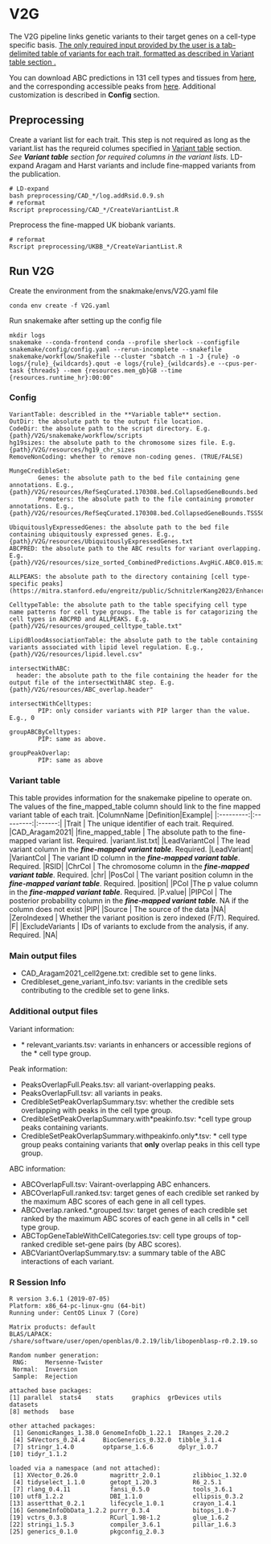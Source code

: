 # V2G
The V2G pipeline links genetic variants to their target genes on a cell-type specific basis. <ins>The only required input provided by the user is a tab-delimited table of variants for each trait, formatted as described in [Variant table](https://github.com/EngreitzLab/V2G/blob/main/README.md#variant-table) section <ins>.

You can download ABC predictions in 131 cell types and tissues from [here](https://www.engreitzlab.org/resources), and the corresponding accessible peaks from [here](https://mitra.stanford.edu/engreitz/public/SchnitzlerKang2023/EnhancerList.minus150). Additional customization is described in **Config** section.

## Preprocessing 
Create a variant list for each trait.  This step is not required as long as the variant.list has the requreid columes specified in  [Variant table]( https://github.com/EngreitzLab/V2G/blob/main/README.md#variant-table) section.  
*See **Variant table** section for required columns in the variant lists.*
LD-expand Aragam and Harst variants and include fine-mapped variants from the publication.
```
# LD-expand
bash preprocessing/CAD_*/log.addRsid.0.9.sh
# reformat
Rscript preprocessing/CAD_*/CreateVariantList.R
```
Preprocess the fine-mapped UK biobank variants.
```
# reformat
Rscript preprocessing/UKBB_*/CreateVariantList.R
```

## Run V2G
Create the environment from the snakmake/envs/V2G.yaml file
```
conda env create -f V2G.yaml
```
Run snakemake after setting up the config file
```
mkdir logs
snakemake --conda-frontend conda --profile sherlock --configfile snakemake/config/config.yaml --rerun-incomplete --snakefile snakemake/workflow/Snakefile --cluster "sbatch -n 1 -J {rule} -o logs/{rule}_{wildcards}.qout -e logs/{rule}_{wildcards}.e --cpus-per-task {threads} --mem {resources.mem_gb}GB --time {resources.runtime_hr}:00:00"
```
### Config
```
VariantTable: describled in the **Variable table** section.
OutDir: the absolute path to the output file location.
CodeDir: the absolute path to the script directory. E.g. {path}/V2G/snakemake/workflow/scripts
hg19sizes: the absolute path to the chromosome sizes file. E.g. {path}/V2G/resources/hg19_chr_sizes
RemoveNonCoding: whether to remove non-coding genes. (TRUE/FALSE)

MungeCredibleSet:
        Genes: the absolute path to the bed file containing gene annotations. E.g., {path}/V2G/resources/RefSeqCurated.170308.bed.CollapsedGeneBounds.bed
        Promoters: the absolute path to the file containing promoter annotations. E.g.,{path}/V2G/resources/RefSeqCurated.170308.bed.CollapsedGeneBounds.TSS500bp.bed"

UbiquitouslyExpressedGenes: the absolute path to the bed file containing ubiquitously expressed genes. E.g., {path}/V2G/resources/UbiquitouslyExpressedGenes.txt
ABCPRED: the absolute path to the ABC results for variant overlapping. E.g.{path}/V2G/resources/size_sorted_CombinedPredictions.AvgHiC.ABC0.015.minus150.txt.gz"

ALLPEAKS: the absolute path to the directory containing [cell type-specific peaks](https://mitra.stanford.edu/engreitz/public/SchnitzlerKang2023/EnhancerList.minus150). 

CelltypeTable: the absolute path to the table specifying cell type name patterns for cell type groups. The table is for catagorizing the cell types in ABCPRD and ALLPEAKS. E.g. {path}/V2G/resources/grouped_celltype_table.txt"

LipidBloodAssociationTable: the absolute path to the table containing variants associated with lipid level regulation. E.g., {path}/V2G/resources/lipid.level.csv"

intersectWithABC:
  header: the absolute path to the file containing the header for the output file of the intersectWithABC step. E.g. {path}/V2G/resources/ABC_overlap.header"

intersectWithCelltypes:
        PIP: only consider variants with PIP larger than the value. E.g., 0

groupABCByCelltypes:
        PIP: same as above.

groupPeakOverlap:
        PIP: same as above
```

### Variant table
This table provides information for the snakemake pipeline to operate on. The values of the fine_mapped_table column should link to the fine mapped variant table of each trait. 
|ColumnName |Definition|Example|
|:---------:|:---------:|:------:|
|Trait      | The unique identifier of each trait. Required. |CAD_Aragam2021|
|fine_mapped_table | The absolute path to the fine-mapped variant list. Required. |variant.list.txt|
|LeadVariantCol | The lead variant column in the ***fine-mapped variant table***. Required. |LeadVariant|
|VariantCol | The variant ID column in the ***fine-mapped variant table***. Required. |RSID|
|ChrCol | The chromosome column in the ***fine-mapped variant table***. Required. |chr|
|PosCol | The variant position column in the ***fine-mapped variant table***. Required. |position|
|PCol |The p value column in the ***fine-mapped variant table***. Required. |P.value|
|PIPCol | The posterior probability column in the ***fine-mapped variant table***. NA if the column does not exist |PIP|
|Source | The source of the data |NA|
|ZeroIndexed | Whether the variant position is zero indexed (F/T). Required. |F|
|ExcludeVariants | IDs of variants to exclude from the analysis, if any. Required. |NA|  

### Main output files  
- CAD_Aragam2021_cell2gene.txt: credible set to gene links.  
- Credibleset_gene_variant_info.tsv: variants in the credible sets contributing to the credible set to gene links.  
 
### Additional output files  
Variant information:  
- \* relevant_variants.tsv: variants in enhancers or accessible regions of the \* cell type group.  

Peak information:  
- PeaksOverlapFull.Peaks.tsv: all variant-overlapping peaks.  
- PeaksOverlapFull.tsv: all variants in peaks.  
- CredibleSetPeakOverlapSummary.tsv: whether the credible sets overlapping with peaks in the cell type group.  
- CredibleSetPeakOverlapSummary.with\*peakinfo.tsv: \*cell type group peaks containing variants.  
- CredibleSetPeakOverlapSummary.withpeakinfo.only\*.tsv: \* cell type group peaks containing variants that **only** overlap peaks in this cell type group.  

ABC information:  
- ABCOverlapFull.tsv: Vairant-overlapping ABC enhancers.  
- ABCOverlapFull.ranked.tsv: target genes of each credible set ranked by the maximum ABC scores of each gene in all cell types.  
- ABCOverlap.ranked.\*.grouped.tsv: target genes of each credible set ranked by the maximum ABC scores of each gene in all cells in * cell type group. 
- ABCTopGeneTableWithCellCategories.tsv: cell type groups of top-ranked credible set-gene pairs (by ABC scores).  
- ABCVariantOverlapSummary.tsv: a summary table of the ABC interactions of each variant.  

### R Session Info
```
R version 3.6.1 (2019-07-05)
Platform: x86_64-pc-linux-gnu (64-bit)
Running under: CentOS Linux 7 (Core)

Matrix products: default
BLAS/LAPACK: /share/software/user/open/openblas/0.2.19/lib/libopenblasp-r0.2.19.so

Random number generation:
 RNG:     Mersenne-Twister
 Normal:  Inversion
 Sample:  Rejection

attached base packages:
[1] parallel  stats4    stats     graphics  grDevices utils     datasets
[8] methods   base

other attached packages:
 [1] GenomicRanges_1.38.0 GenomeInfoDb_1.22.1  IRanges_2.20.2
 [4] S4Vectors_0.24.4     BiocGenerics_0.32.0  tibble_3.1.4
 [7] stringr_1.4.0        optparse_1.6.6       dplyr_1.0.7
[10] tidyr_1.1.2

loaded via a namespace (and not attached):
 [1] XVector_0.26.0         magrittr_2.0.1         zlibbioc_1.32.0
 [4] tidyselect_1.1.0       getopt_1.20.3          R6_2.5.1
 [7] rlang_0.4.11           fansi_0.5.0            tools_3.6.1
[10] utf8_1.2.2             DBI_1.1.0              ellipsis_0.3.2
[13] assertthat_0.2.1       lifecycle_1.0.1        crayon_1.4.1
[16] GenomeInfoDbData_1.2.2 purrr_0.3.4            bitops_1.0-7
[19] vctrs_0.3.8            RCurl_1.98-1.2         glue_1.6.2
[22] stringi_1.5.3          compiler_3.6.1         pillar_1.6.3
[25] generics_0.1.0         pkgconfig_2.0.3
```

